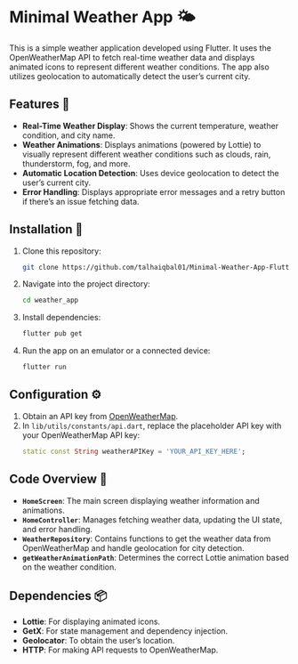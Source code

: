 # Minimal Weather App 🌤️

This is a simple weather application developed using Flutter. It uses the OpenWeatherMap API to fetch real-time weather data and displays animated icons to represent different weather conditions. The app also utilizes geolocation to automatically detect the user’s current city.

## Features 📱

- **Real-Time Weather Display**: Shows the current temperature, weather condition, and city name.
- **Weather Animations**: Displays animations (powered by Lottie) to visually represent different weather conditions such as clouds, rain, thunderstorm, fog, and more.
- **Automatic Location Detection**: Uses device geolocation to detect the user’s current city.
- **Error Handling**: Displays appropriate error messages and a retry button if there’s an issue fetching data.

## Installation 📲

1. Clone this repository:
    ```bash
    git clone https://github.com/talhaiqbal01/Minimal-Weather-App-Flutter-.git
    ```
2. Navigate into the project directory:
    ```bash
    cd weather_app
    ```
3. Install dependencies:
    ```bash
    flutter pub get
    ```
4. Run the app on an emulator or a connected device:
    ```bash
    flutter run
    ```

## Configuration ⚙️

1. Obtain an API key from [OpenWeatherMap](https://home.openweathermap.org/users/sign_up).
2. In `lib/utils/constants/api.dart`, replace the placeholder API key with your OpenWeatherMap API key:
    ```dart
    static const String weatherAPIKey = 'YOUR_API_KEY_HERE';
    ```

## Code Overview 🧩

- **`HomeScreen`**: The main screen displaying weather information and animations.
- **`HomeController`**: Manages fetching weather data, updating the UI state, and error handling.
- **`WeatherRepository`**: Contains functions to get the weather data from OpenWeatherMap and handle geolocation for city detection.
- **`getWeatherAnimationPath`**: Determines the correct Lottie animation based on the weather condition.

## Dependencies 📦

- **Lottie**: For displaying animated icons.
- **GetX**: For state management and dependency injection.
- **Geolocator**: To obtain the user’s location.
- **HTTP**: For making API requests to OpenWeatherMap.

